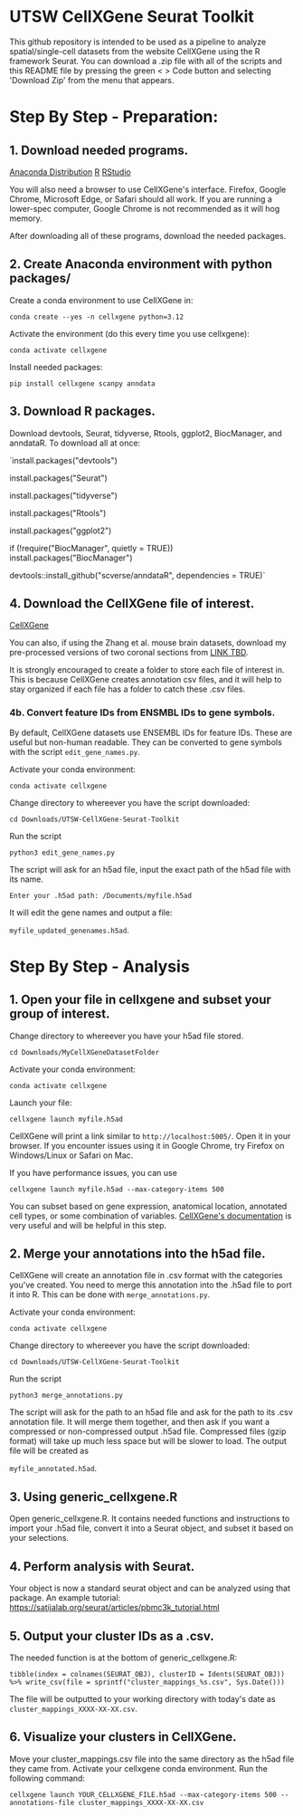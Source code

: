 # UTSW CellXGene Seurat Toolkit

This github repository is intended to be used as a pipeline to analyze spatial/single-cell datasets from the website CellXGene using the R framework Seurat. You can download a .zip file with all of the scripts and this README file by pressing the green < > Code button and selecting 'Download Zip' from the menu that appears.

# Step By Step - Preparation:

## 1. Download needed programs.

[Anaconda Distribution](https://www.anaconda.com/download)
[R](https://cran.rstudio.com/)
[RStudio](https://posit.co/download/rstudio-desktop/)

You will also need a browser to use CellXGene's interface. Firefox, Google Chrome, Microsoft Edge, or Safari should all work. If you are running a lower-spec computer, Google Chrome is not recommended as it will hog memory.

After downloading all of these programs, download the needed packages.

## 2. Create Anaconda environment with python packages/
Create a conda environment to use CellXGene in:

`conda create --yes -n cellxgene python=3.12`

Activate the environment (do this every time you use cellxgene):

`conda activate cellxgene`

Install needed packages:

`pip install cellxgene scanpy anndata`

## 3. Download R packages.
Download devtools, Seurat, tidyverse, Rtools, ggplot2, BiocManager, and anndataR. To download all at once:

`install.packages("devtools")

install.packages("Seurat")

install.packages("tidyverse")

install.packages("Rtools")

install.packages("ggplot2")

if (!require("BiocManager", quietly = TRUE))
  install.packages("BiocManager")

devtools::install_github("scverse/anndataR", dependencies = TRUE)`

## 4. Download the CellXGene file of interest.
[CellXGene](https://cellxgene.cziscience.com/)

You can also, if using the Zhang et al. mouse brain datasets, download my pre-processed versions of two coronal sections from [LINK TBD]().

It is strongly encouraged to create a folder to store each file of interest in. This is because CellXGene creates annotation csv files, and it will help to stay organized if each file has a folder to catch these .csv files.

### 4b. Convert feature IDs from ENSMBL IDs to gene symbols.
By default, CellXGene datasets use ENSEMBL IDs for feature IDs. These are useful but non-human readable. They can be converted to gene symbols with the script `edit_gene_names.py`.

Activate your conda environment:

`conda activate cellxgene`

Change directory to whereever you have the script downloaded:

`cd Downloads/UTSW-CellXGene-Seurat-Toolkit`

Run the script

`python3 edit_gene_names.py`

The script will ask for an h5ad file, input the exact path of the h5ad file with its name.

`Enter your .h5ad path: /Documents/myfile.h5ad`

It will edit the gene names and output a file:

`myfile_updated_genenames.h5ad`.

# Step By Step - Analysis

## 1. Open your file in cellxgene and subset your group of interest.
Change directory to whereever you have your h5ad file stored.

`cd Downloads/MyCellXGeneDatasetFolder`

Activate your conda environment:

`conda activate cellxgene`

Launch your file:

`cellxgene launch myfile.h5ad`

CellXGene will print a link similar to `http://localhost:5005/`. Open it in your browser. If you encounter issues using it in Google Chrome, try Firefox on Windows/Linux or Safari on Mac.

If you have performance issues, you can use

`cellxgene launch myfile.h5ad --max-category-items 500`

You can subset based on gene expression, anatomical location, annotated cell types, or some combination of variables.
[CellXGene's documentation](https://cellxgene.cziscience.com/docs/01__CellxGene) is very useful and will be helpful in this step.
## 2. Merge your annotations into the h5ad file.
CellXGene will create an annotation file in .csv format with the categories you've created. You need to merge this annotation into the .h5ad file to port it into R. This can be done with `merge_annotations.py`. 

Activate your conda environment:

`conda activate cellxgene`

Change directory to whereever you have the script downloaded:

`cd Downloads/UTSW-CellXGene-Seurat-Toolkit`

Run the script

`python3 merge_annotations.py`

The script will ask for the path to an h5ad file and ask for the path to its .csv annotation file. It will merge them together, and then ask if you want a compressed or non-compressed output .h5ad file. Compressed files (gzip format) will take up much less space but will be slower to load. The output file will be created as 

`myfile_annotated.h5ad`.

## 3. Using generic_cellxgene.R
Open generic_cellxgene.R. It contains needed functions and instructions to import your .h5ad file, convert it into a Seurat object, and subset it based on your selections.

## 4. Perform analysis with Seurat.
Your object is now a standard seurat object and can be analyzed using that package. An example tutorial:
https://satijalab.org/seurat/articles/pbmc3k_tutorial.html

## 5. Output your cluster IDs as a .csv.
The needed function is at the bottom of generic_cellxgene.R:

`tibble(index = colnames(SEURAT_OBJ), clusterID = Idents(SEURAT_OBJ)) %>%
  write_csv(file = sprintf("cluster_mappings_%s.csv", Sys.Date()))`

The file will be outputted to your working directory with today's date as 
`cluster_mappings_XXXX-XX-XX.csv`.

## 6. Visualize your clusters in CellXGene.
Move your cluster_mappings.csv file into the same directory as the h5ad file they came from. Activate your cellxgene conda environment. Run the following command:

`cellxgene launch YOUR_CELLXGENE_FILE.h5ad --max-category-items 500 --annotations-file cluster_mappings_XXXX-XX-XX.csv`


